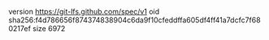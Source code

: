 version https://git-lfs.github.com/spec/v1
oid sha256:f4d786656f874374838904c6da9f10cfeddffa605df4ff41a7dcfc7f680217ef
size 6972
